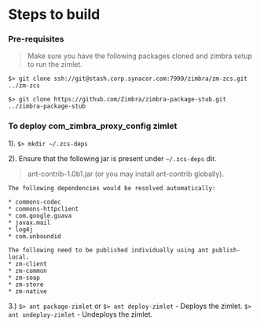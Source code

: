 # Steps to build

### Pre-requisites
> Make sure you have the following packages cloned and zimbra setup to run the zimlet.

`$> git clone ssh://git@stash.corp.synacor.com:7999/zimbra/zm-zcs.git ../zm-zcs`

`$> git clone https://github.com/Zimbra/zimbra-package-stub.git ../zimbra-package-stub`

### To deploy com\_zimbra\_proxy_config zimlet
1). `$> mkdir ~/.zcs-deps`

2). Ensure that the following jar is present under `~/.zcs-deps` dir.

> ant-contrib-1.0b1.jar (or you may install ant-contrib globally).

	The following dependencies would be resolved automatically:
	
	* commons-codec
	* commons-httpclient
	* com.google.guava
	* javax.mail
	* log4j
	* com.unboundid

	The following need to be published individually using ant publish-local.
	* zm-client
	* zm-common
	* zm-soap
	* zm-store
	* zm-native

3.) `$> ant package-zimlet` or `$> ant deploy-zimlet` - Deploys the zimlet.
	`$> ant undeploy-zimlet` - Undeploys the zimlet.
